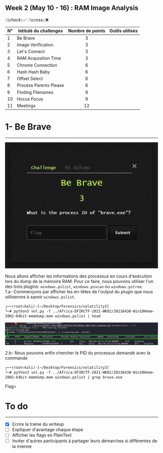 ## Week 2 (May 10 - 16) : RAM Image Analysis   
:*:\check::✅
:*:\cross::❌

|  N°  | Intitulé du challenges        | Nombre de points  |      Outils utilisés              |
| -----| ------------------------------|:-----------------:| ---------------------------------:|
|   1  | Be Brave                      |         3         |                                   | \check
|   2  | Image Verification            |         3         |                                   |
|   3  | Let's Connect                 |         3         |                                   |
|   4  | RAM Acquisition Time          |         3         |                                   |
|   5  | Chrome Connection             |         6         |                                   |
|   6  | Hash Hash Baby                |         6         |                                   |
|   7  | Offset Select                 |         6         |                                   |
|   8  | Process Parents Please        |         6         |                                   |
|   9  | Finding Filenames             |         9         |                                   |
|  10  | Hocus Focus                   |         9         |                                   |
|  11  | Meetings                      |        12         |                                   |




# 1- Be Brave
---
![Be Brave](https://github.com/nanamou224/CTF-writeup/blob/main/2021%20-%20Africa%20Digital%20Forensics%20CTF/Screenshots/Challenge%20Be%20Brave.PNG)

Nous allons afficher les informations des processus en cours d'exécution lors du dump de la mémoire RAM. 
Pour ce faire, nous pouvons utiliser l'un des trois plugins: `windows.pslist`, `windows.psscan` ou `windows.pstree`.  
1.a- Commençons par afficher les en-têtes de l'output du plugin que nous utiliserons à savoir `windows.pslist`.

```console
┌──(root💀kali)-[~/Desktop/Forensics/volatility3]
└─# python3 vol.py -f ../Africa-DFIRCTF-2021-WK02/20210430-Win10Home-20H2-64bit-memdump.mem windows.pslist | head 
```
![En-tête de plist](https://github.com/nanamou224/CTF-writeup/blob/main/2021%20-%20Africa%20Digital%20Forensics%20CTF/Screenshots/en-tete%20plist.png)

2.b- Nous pouvons enfin chercher le PID du processus demandé avec la commande

```console
┌──(root💀kali)-[~/Desktop/Forensics/volatility3]
└─# python3 vol.py -f ../Africa-DFIRCTF-2021-WK02/20210430-Win10Home-20H2-64bit-memdump.mem windows.pslist | grep brave.exe
```
<!-- [spoiler] ![Flag](https://github.com/nanamou224/CTF-writeup/blob/main/2021%20-%20Africa%20Digital%20Forensics%20CTF/Screenshots/flag%20Be%20brave.png) [/spoiler] -->

Flag= <!--   [spoiler] 4856 [/spoiler] -->



# To do
---
- [x] Ecrire la trame du writeup
- [ ] Expliquer d'avantage chaque étape
- [ ] Afficher les flags en PlainText
- [ ] Inviter d'autres participants à partager leurs démarches si différentes de la mienne

